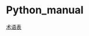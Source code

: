 # Python_manual

[术语表](https://github.com/cxg417914077/Python_manual/blob/master/%E6%9C%AF%E8%AF%AD%E8%A1%A8.md)
